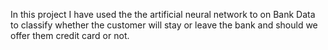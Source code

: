 In this project I have used the the artificial neural network to on Bank Data to classify whether the customer will stay or leave the bank and should we offer them credit card or not.
